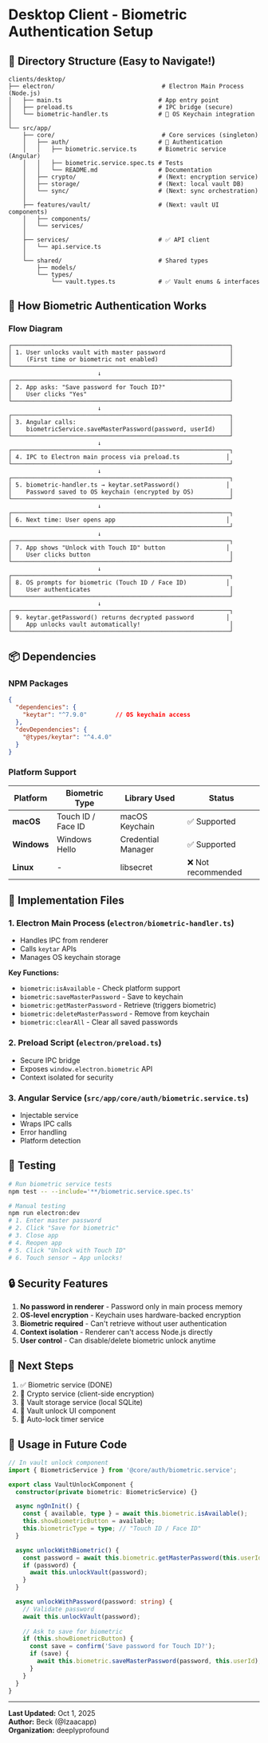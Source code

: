 # Desktop Client - Biometric Authentication Setup

## 📁 Directory Structure (Easy to Navigate!)

```
clients/desktop/
├── electron/                              # Electron Main Process (Node.js)
│   ├── main.ts                           # App entry point
│   ├── preload.ts                        # IPC bridge (secure)
│   └── biometric-handler.ts              # 🔐 OS Keychain integration
│
└── src/app/
    ├── core/                              # Core services (singleton)
    │   ├── auth/                         # 🔐 Authentication
    │   │   ├── biometric.service.ts      # Biometric service (Angular)
    │   │   ├── biometric.service.spec.ts # Tests
    │   │   └── README.md                 # Documentation
    │   ├── crypto/                       # (Next: encryption service)
    │   ├── storage/                      # (Next: local vault DB)
    │   └── sync/                         # (Next: sync orchestration)
    │
    ├── features/vault/                   # (Next: vault UI components)
    │   ├── components/
    │   └── services/
    │
    ├── services/                         # ✅ API client
    │   └── api.service.ts
    │
    └── shared/                           # Shared types
        ├── models/
        └── types/
            └── vault.types.ts            # ✅ Vault enums & interfaces
```

## 🔐 How Biometric Authentication Works

### Flow Diagram
```
┌─────────────────────────────────────────────────────────────┐
│ 1. User unlocks vault with master password                  │
│    (First time or biometric not enabled)                    │
└─────────────────────────────────────────────────────────────┘
                         ↓
┌─────────────────────────────────────────────────────────────┐
│ 2. App asks: "Save password for Touch ID?"                  │
│    User clicks "Yes"                                        │
└─────────────────────────────────────────────────────────────┘
                         ↓
┌─────────────────────────────────────────────────────────────┐
│ 3. Angular calls:                                           │
│    biometricService.saveMasterPassword(password, userId)    │
└─────────────────────────────────────────────────────────────┘
                         ↓
┌─────────────────────────────────────────────────────────────┐
│ 4. IPC to Electron main process via preload.ts             │
└─────────────────────────────────────────────────────────────┘
                         ↓
┌─────────────────────────────────────────────────────────────┐
│ 5. biometric-handler.ts → keytar.setPassword()             │
│    Password saved to OS keychain (encrypted by OS)          │
└─────────────────────────────────────────────────────────────┘
                         ↓
┌─────────────────────────────────────────────────────────────┐
│ 6. Next time: User opens app                               │
└─────────────────────────────────────────────────────────────┘
                         ↓
┌─────────────────────────────────────────────────────────────┐
│ 7. App shows "Unlock with Touch ID" button                 │
│    User clicks button                                       │
└─────────────────────────────────────────────────────────────┘
                         ↓
┌─────────────────────────────────────────────────────────────┐
│ 8. OS prompts for biometric (Touch ID / Face ID)           │
│    User authenticates                                       │
└─────────────────────────────────────────────────────────────┘
                         ↓
┌─────────────────────────────────────────────────────────────┐
│ 9. keytar.getPassword() returns decrypted password         │
│    App unlocks vault automatically!                         │
└─────────────────────────────────────────────────────────────┘
```

## 📦 Dependencies

### NPM Packages
```json
{
  "dependencies": {
    "keytar": "^7.9.0"        // OS keychain access
  },
  "devDependencies": {
    "@types/keytar": "^4.4.0"
  }
}
```

### Platform Support

| Platform | Biometric Type | Library Used | Status |
|----------|---------------|--------------|--------|
| **macOS** | Touch ID / Face ID | macOS Keychain | ✅ Supported |
| **Windows** | Windows Hello | Credential Manager | ✅ Supported |
| **Linux** | - | libsecret | ❌ Not recommended |

## 🔧 Implementation Files

### 1. Electron Main Process (`electron/biometric-handler.ts`)
- Handles IPC from renderer
- Calls `keytar` APIs
- Manages OS keychain storage

**Key Functions:**
- `biometric:isAvailable` - Check platform support
- `biometric:saveMasterPassword` - Save to keychain
- `biometric:getMasterPassword` - Retrieve (triggers biometric)
- `biometric:deleteMasterPassword` - Remove from keychain
- `biometric:clearAll` - Clear all saved passwords

### 2. Preload Script (`electron/preload.ts`)
- Secure IPC bridge
- Exposes `window.electron.biometric` API
- Context isolated for security

### 3. Angular Service (`src/app/core/auth/biometric.service.ts`)
- Injectable service
- Wraps IPC calls
- Error handling
- Platform detection

## 🧪 Testing

```bash
# Run biometric service tests
npm test -- --include='**/biometric.service.spec.ts'

# Manual testing
npm run electron:dev
# 1. Enter master password
# 2. Click "Save for biometric"
# 3. Close app
# 4. Reopen app
# 5. Click "Unlock with Touch ID"
# 6. Touch sensor → App unlocks!
```

## 🔒 Security Features

1. **No password in renderer** - Password only in main process memory
2. **OS-level encryption** - Keychain uses hardware-backed encryption
3. **Biometric required** - Can't retrieve without user authentication
4. **Context isolation** - Renderer can't access Node.js directly
5. **User control** - Can disable/delete biometric unlock anytime

## 📝 Next Steps

1. ✅ Biometric service (DONE)
2. 🔨 Crypto service (client-side encryption)
3. 🔨 Vault storage service (local SQLite)
4. 🔨 Vault unlock UI component
5. 🔨 Auto-lock timer service

## 🎯 Usage in Future Code

```typescript
// In vault unlock component
import { BiometricService } from '@core/auth/biometric.service';

export class VaultUnlockComponent {
  constructor(private biometric: BiometricService) {}

  async ngOnInit() {
    const { available, type } = await this.biometric.isAvailable();
    this.showBiometricButton = available;
    this.biometricType = type; // "Touch ID / Face ID"
  }

  async unlockWithBiometric() {
    const password = await this.biometric.getMasterPassword(this.userId);
    if (password) {
      await this.unlockVault(password);
    }
  }

  async unlockWithPassword(password: string) {
    // Validate password
    await this.unlockVault(password);
    
    // Ask to save for biometric
    if (this.showBiometricButton) {
      const save = confirm('Save password for Touch ID?');
      if (save) {
        await this.biometric.saveMasterPassword(password, this.userId);
      }
    }
  }
}
```

---

**Last Updated:** Oct 1, 2025  
**Author:** Beck (@Izaacapp)  
**Organization:** deeplyprofound
